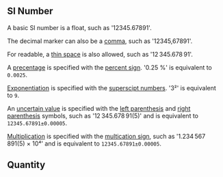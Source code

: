 
## SI Number

A basic SI number is a float, such as '12345.67891'.

The decimal marker can also be a [comma](), such as '12345,67891'. 

For readable, a [thin space]() is also allowed, such as '12 345.678 91'.

A [precentage](https://en.wikipedia.org/wiki/Percentage) is specified with the [percent sign]().  '0.25 %' is equivalent to `0.0025`.

[Exponentiation](https://en.wikipedia.org/wiki/Exponentiation) is specified with the [superscipt numbers](). '3²' is equivalent to `9`.

An [uncertain value](uncertainty) is specified with the [left parenthesis]() and [right parenthesis]() symbols, such as '12 345.678 91(5)' and is equivalent to `12345.67891±0.00005`.

[Multiplication](https://en.wikipedia.org/wiki/Multiplication) is specified with the [multication sign](http://graphemica.com/%C3%97), such as '1.234 567 891(5) × 10⁴' and is equivalent to `12345.67891±0.00005`.

## Quantity
